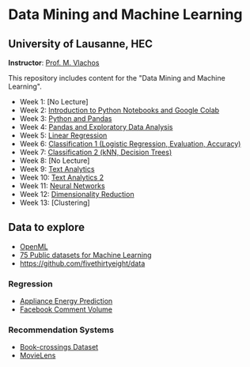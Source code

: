 # Data Mining and Machine Learning 
## University of Lausanne, HEC

**Instructor**: [Prof. M. Vlachos](https://applicationspub.unil.ch/interpub/noauth/php/Un/UnPers.php?PerNum=1214508&LanCode=8)

This repository includes content for the "Data Mining and Machine Learning".

- Week 1: [No Lecture]
- Week 2: [Introduction to Python Notebooks and Google Colab](week2)
- Week 3: [Python and Pandas](week3)
- Week 4: [Pandas and Exploratory Data Analysis](week4)
- Week 5: [Linear Regression](week5)
- Week 6: [Classification 1 (Logistic Regression, Evaluation, Accuracy)](week6)
- Week 7: [Classification 2 (kNN, Decision Trees)](week7)
- Week 8: [No Lecture] 
- Week 9: [Text Analytics](week9)
- Week 10: [Text Analytics 2](week10)
- Week 11: [Neural Networks](week11)
- Week 12: [Dimensionality Reduction](week12)
- Week 13: [Clustering]



## Data to explore
- [OpenML](https://www.openml.org/)
- [75 Public datasets for Machine Learning](https://blog.superannotate.com/public-datasets-for-machine-learning/)
- https://github.com/fivethirtyeight/data

### Regression
- [Appliance Energy Prediction](https://archive.ics.uci.edu/ml/datasets/Appliances+energy+prediction)
- [Facebook Comment Volume](https://archive.ics.uci.edu/ml/datasets/Facebook+Comment+Volume+Dataset#)

### Recommendation Systems
- [Book-crossings Dataset](http://www2.informatik.uni-freiburg.de/~cziegler/BX/)
- [MovieLens](https://grouplens.org/datasets/movielens/)
